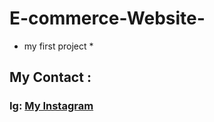 # E-commerce-Website-
* my first project *
## My Contact :
### Ig: [My Instagram](https://www.instagram.com/youcefkebbab_19/)
